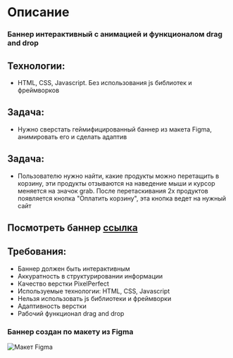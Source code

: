 # Описание
### Баннер интерактивный с анимацией и функционалом drag and drop

## Технологии: 
* HTML, CSS, Javascript. Без использования js библиотек и фреймворков

 ## Задача: 
* Нужно сверстать геймифицированный баннер из макета Figma, анимировать его и сделать адаптив

 ## Задача: 
*  Пользователю нужно найти, какие продукты можно перетащить в корзину, эти продукты отзываются на наведение мыши и курсор меняется на значок grab. После перетаскивания 2х продуктов появляется кнопка "Оплатить корзину", эта кнопка ведет на нужный сайт


## Посмотреть баннер [ссылка](https://irisprog.github.io/animatedBanner/)

## Требования:
* Баннер должен быть интерактивным
* Аккуратность в структурировании информации
* Качество верстки PixelPerfect
* Используемые технологии: HTML, CSS, Javascript
* Нельзя использовать js библиотеки и фреймворки
* Адаптивность верстки
* Рабочий функционал drag and drop


### Баннер создан по макету из Figma
![Макет Figma](https://github.com/user-attachments/assets/4e4a6e37-434b-4881-8a07-be48c2735975)

